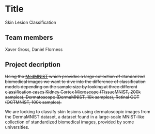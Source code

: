 # Title
Skin Lesion Classification

## Team members

Xaver Gross, Daniel Florness

## Project decription

~~Using the [MedMNIST](https://medmnist.com/) which provides a large collection of standarized biomedical images we want to dive into the difference of classification models depending on the sample size by looking at three different classification cases Kidney Cortex Microscope (TissueMNIST, 200k samples), Dermatoscope (DermaMNIST, 10k samples), Retinal OCT (OCTMNIST, 100k samples).~~


We are looking to classify skin lesions using dermatoscopic images from the DermaMNIST dataset, a dataset found in a large-scale MNIST-like collection of standardized biomedical images, provided by some universities.
